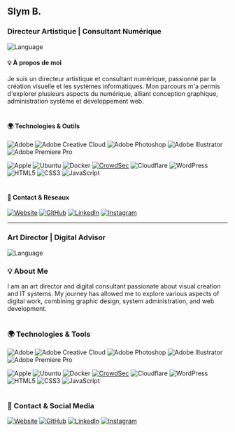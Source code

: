 ## **Slym B.**  
### Directeur Artistique | Consultant Numérique

![Language](https://img.shields.io/badge/Language-Français_🇫🇷-181717?logo=translate)

#### 💡 À propos de moi
Je suis un directeur artistique et consultant numérique, passionné par la création visuelle et les systèmes informatiques. Mon parcours m'a permis d'explorer plusieurs aspects du numérique, alliant conception graphique, administration système et développement web.

#

#### 🌍 Technologies & Outils

![Adobe](https://img.shields.io/badge/Adobe-%23FF0000.svg?logo=adobe&logoColor=white)
![Adobe Creative Cloud](https://img.shields.io/badge/Adobe%20Creative%20Cloud-DA1F26.svg?logo=Adobe%20Creative%20Cloud&logoColor=white)
![Adobe Photoshop](https://img.shields.io/badge/Adobe%20Photoshop-%2331A8FF.svg?logo=adobephotoshop&logoColor=white)
![Adobe Illustrator](https://img.shields.io/badge/Adobe%20Illustrator-%23FF9A00.svg?logo=adobeillustrator&logoColor=white)
![Adobe Premiere Pro](https://img.shields.io/badge/Adobe%20Premiere%20Pro-9999FF.svg?logo=Adobe%20Premiere%20Pro&logoColor=white)

![Apple](https://img.shields.io/badge/macOS-%23000000.svg?logo=apple&logoColor=white)
![Ubuntu](https://img.shields.io/badge/Ubuntu-E95420?logo=ubuntu&logoColor=white)
![Docker](https://img.shields.io/badge/docker-%230db7ed.svg?logo=docker&logoColor=white)
[![CrowdSec](https://img.shields.io/badge/CrowdSec-white?logo=crowdsource)](https://www.crowdsec.net/)
![Cloudflare](https://img.shields.io/badge/Cloudflare-F38020?logo=Cloudflare&logoColor=white)
![WordPress](https://img.shields.io/badge/WordPress-%23117AC9.svg?logo=WordPress&logoColor=white)
![HTML5](https://img.shields.io/badge/html5-%23E34F26.svg?logo=html5&logoColor=white)
![CSS3](https://img.shields.io/badge/css3-%231572B6.svg?logo=css3&logoColor=white)
![JavaScript](https://img.shields.io/badge/javascript-%23323330.svg?logo=javascript&logoColor=%23F7DF1E)

#

#### 🔗 Contact & Réseaux
[![Website](https://img.shields.io/badge/🌐_Site_web-grey?logo=network)](https://slym-artdirector.com/)
[![GitHub](https://img.shields.io/badge/GitHub-slymb-181717?logo=github)](https://github.com/slym-b)
[![LinkedIn](https://custom-icon-badges.demolab.com/badge/LinkedIn-0A66C2?logo=linkedin-white&logoColor=fff)](https://www.linkedin.com/company/slym-art-director/)
[![Instagram](https://img.shields.io/badge/Instagram-%23E4405F.svg?logo=Instagram&logoColor=white)](https://instagram.com/slym.artdirector)

---

### Art Director | Digital Advisor

![Language](https://img.shields.io/badge/Language-English_🇬🇧-181717?logo=translate)

### 💡 About Me
I am an art director and digital consultant passionate about visual creation and IT systems. My journey has allowed me to explore various aspects of digital work, combining graphic design, system administration, and web development.

#

### 🌍 Technologies & Tools

![Adobe](https://img.shields.io/badge/Adobe-%23FF0000.svg?logo=adobe&logoColor=white)
![Adobe Creative Cloud](https://img.shields.io/badge/Adobe%20Creative%20Cloud-DA1F26.svg?logo=Adobe%20Creative%20Cloud&logoColor=white)
![Adobe Photoshop](https://img.shields.io/badge/Adobe%20Photoshop-%2331A8FF.svg?logo=adobephotoshop&logoColor=white)
![Adobe Illustrator](https://img.shields.io/badge/Adobe%20Illustrator-%23FF9A00.svg?logo=adobeillustrator&logoColor=white)
![Adobe Premiere Pro](https://img.shields.io/badge/Adobe%20Premiere%20Pro-9999FF.svg?logo=Adobe%20Premiere%20Pro&logoColor=white)

![Apple](https://img.shields.io/badge/macOS-%23000000.svg?logo=apple&logoColor=white)
![Ubuntu](https://img.shields.io/badge/Ubuntu-E95420?logo=ubuntu&logoColor=white)
![Docker](https://img.shields.io/badge/docker-%230db7ed.svg?logo=docker&logoColor=white)
[![CrowdSec](https://img.shields.io/badge/CrowdSec-white?logo=crowdsource)](https://www.crowdsec.net/)
![Cloudflare](https://img.shields.io/badge/Cloudflare-F38020?logo=Cloudflare&logoColor=white)
![WordPress](https://img.shields.io/badge/WordPress-%23117AC9.svg?logo=WordPress&logoColor=white)
![HTML5](https://img.shields.io/badge/html5-%23E34F26.svg?logo=html5&logoColor=white)
![CSS3](https://img.shields.io/badge/css3-%231572B6.svg?logo=css3&logoColor=white)
![JavaScript](https://img.shields.io/badge/javascript-%23323330.svg?logo=javascript&logoColor=%23F7DF1E)

#

### 🔗 Contact & Social Media
[![Website](https://img.shields.io/badge/🌐_Website-grey?logo=network)](https://slym-artdirector.com/)
[![GitHub](https://img.shields.io/badge/GitHub-slymb-181717?logo=github)](https://github.com/slym-b)
[![LinkedIn](https://custom-icon-badges.demolab.com/badge/LinkedIn-0A66C2?logo=linkedin-white&logoColor=fff)](https://www.linkedin.com/company/slym-art-director/)
[![Instagram](https://img.shields.io/badge/Instagram-%23E4405F.svg?logo=Instagram&logoColor=white)](https://instagram.com/slym.artdirector)

